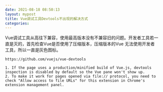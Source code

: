 ```yaml
---
date: 2021-08-18 08:50:13
layout: mypost
title: Vue调试工具Devtools不出现的解决方式
categories: 
---
```

Vue调试工具从高往下兼容，使用最高版本没有不兼容旧的问题。开发者工具若一直是灭的，首先检查Vue是否使用了压缩版本，压缩版本的Vue 无法使用开发者工具，所以一直是灰色图标。

```text
https://github.com/vuejs/vue-devtools
 
1. If the page uses a production/minified build of Vue.js, devtools inspection is disabled by default so the Vue pane won't show up.
2. To make it work for pages opened via file:// protocol, you need to check "Allow access to file URLs" for this extension in Chrome's extension management panel.

```